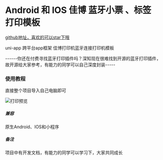 # Android 和 IOS 佳博 蓝牙小票 、标签 打印模板

[github地址，喜欢的可以star下哦](https://github.com/xiaowang1314/uniapp-plugin-collections/tree/master/template/BluPrint/README.md)

uni-app 跨平台app框架 佳博打印机蓝牙连接打印机模板 


------你还在付费寻找蓝牙打印插件吗？深知现在很难找到开源的蓝牙打印插件，故开源给大家参考，有能力的同学可以自己深度封装-----

### 使用教程

直接整个项目导入自己电脑即可



![打印预览](https://github.com/xiaowang1314/uniapp-plugin-collections/blob/master/template/BluPrint/static/img/print.jpeg)

##### 兼容
原生Android、IOS和小程序

##### 备注
项目中有开发文档，有能力的同学可以学习下，大家共同成长
